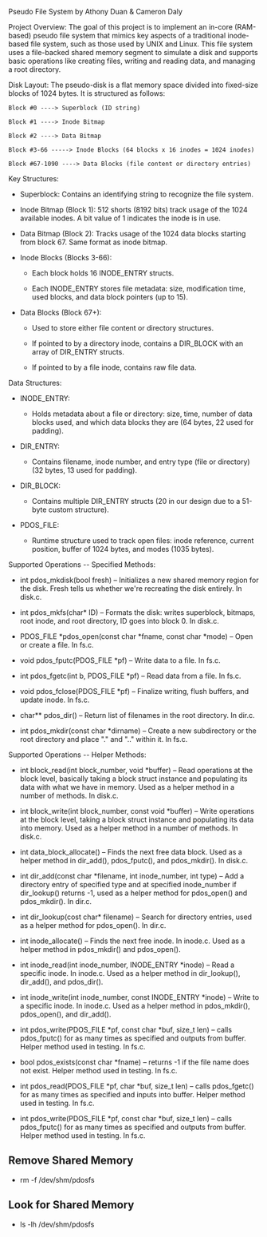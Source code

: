 Pseudo File System by Athony Duan & Cameron Daly

Project Overview:
    The goal of this project is to implement an in-core (RAM-based) pseudo file system that mimics key aspects of a traditional inode-based file system, such as those used by UNIX and Linux. This file system uses a file-backed shared memory segment to simulate a disk and supports basic operations like creating files, writing and reading data, and managing a root directory.

Disk Layout:
    The pseudo-disk is a flat memory space divided into fixed-size blocks of 1024 bytes. It is structured as follows:

    Block #0 ----> Superblock (ID string)

    Block #1 ----> Inode Bitmap

    Block #2 ----> Data Bitmap

    Block #3-66 -----> Inode Blocks (64 blocks x 16 inodes = 1024 inodes)

    Block #67-1090 ----> Data Blocks (file content or directory entries)


Key Structures:

* Superblock: Contains an identifying string to recognize the file system.

* Inode Bitmap (Block 1): 512 shorts (8192 bits) track usage of the 1024 available inodes. A bit value of 1 indicates the inode is in use.

* Data Bitmap (Block 2): Tracks usage of the 1024 data blocks starting from block 67. Same format as inode bitmap.

* Inode Blocks (Blocks 3-66):
    * Each block holds 16 INODE_ENTRY structs.

    * Each INODE_ENTRY stores file metadata: size, modification time, used blocks, and data block pointers (up to 15).

* Data Blocks (Block 67+):
    * Used to store either file content or directory structures.

    * If pointed to by a directory inode, contains a DIR_BLOCK with an array of DIR_ENTRY structs.

    * If pointed to by a file inode, contains raw file data.


Data Structures:

* INODE_ENTRY:
    * Holds metadata about a file or directory: size, time, number of data blocks used, and which data blocks they are (64 bytes, 22 used for padding).

* DIR_ENTRY:
    * Contains filename, inode number, and entry type (file or directory) (32 bytes, 13 used for padding).

* DIR_BLOCK:
    * Contains multiple DIR_ENTRY structs (20 in our design due to a 51-byte custom structure).

* PDOS_FILE:
    * Runtime structure used to track open files: inode reference, current position, buffer of 1024 bytes, and modes (1035 bytes).

Supported Operations -- Specified Methods:

* int pdos_mkdisk(bool fresh) – Initializes a new shared memory region for the disk. Fresh tells us whether we're recreating the disk entirely. In disk.c.

* int pdos_mkfs(char* ID) – Formats the disk: writes superblock, bitmaps, root inode, and root directory, ID goes into block 0. In disk.c.

* PDOS_FILE *pdos_open(const char *fname, const char *mode) – Open or create a file. In fs.c.

* void pdos_fputc(PDOS_FILE *pf) – Write data to a file. In fs.c.
  
* int pdos_fgetc(int b, PDOS_FILE *pf) – Read data from a file. In fs.c.

* void pdos_fclose(PDOS_FILE *pf) – Finalize writing, flush buffers, and update inode. In fs.c.

* char** pdos_dir() – Return list of filenames in the root directory. In dir.c.
  
* int pdos_mkdir(const char *dirname) – Create a new subdirectory or the root directory and place "." and ".." within it. In fs.c.

Supported Operations -- Helper Methods:

* int block_read(int block_number, void *buffer) – Read operations at the block level, basically taking a block struct instance and populating its data with what we have in memory. Used as a helper method in a number of methods. In disk.c.
  
* int block_write(int block_number, const void *buffer) – Write operations at the block level, taking a block struct instance and populating its data into memory. Used as a helper method in a number of methods. In disk.c.

* int data_block_allocate() – Finds the next free data block. Used as a helper method in dir_add(), pdos_fputc(), and pdos_mkdir(). In disk.c.

* int dir_add(const char *filename, int inode_number, int type) – Add a directory entry of specified type and at specified inode_number if dir_lookup() returns -1, used as a helper method for pdos_open() and pdos_mkdir(). In dir.c.

* int dir_lookup(cost char* filename) – Search for directory entries, used as a helper method for pdos_open(). In dir.c.

* int inode_allocate() – Finds the next free inode. In inode.c. Used as a helper method in pdos_mkdir() and pdos_open().

* int inode_read(int inode_number, INODE_ENTRY *inode) – Read a specific inode. In inode.c. Used as a helper method in dir_lookup(), dir_add(), and pdos_dir().
  
* int inode_write(int inode_number, const INODE_ENTRY *inode) – Write to a specific inode. In inode.c. Used as a helper method in pdos_mkdir(), pdos_open(), and dir_add().
  
* int pdos_write(PDOS_FILE *pf, const char *buf, size_t len) – calls pdos_fputc() for as many times as specified and outputs from buffer. Helper method used in testing. In fs.c.

* bool pdos_exists(const char *fname) – returns -1 if the file name does not exist. Helper method used in testing. In fs.c.

* int pdos_read(PDOS_FILE *pf, char *buf, size_t len) – calls pdos_fgetc() for as many times as specified and inputs into buffer. Helper method used in testing. In fs.c.

* int pdos_write(PDOS_FILE *pf, const char *buf, size_t len) – calls pdos_fputc() for as many times as specified and outputs from buffer. Helper method used in testing. In fs.c.



## Remove Shared Memory 
*   rm -f /dev/shm/pdosfs

## Look for Shared Memory 
*   ls -lh /dev/shm/pdosfs
